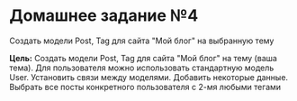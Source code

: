 #  Домашнее задание №4 #

Создать модели Post, Tag для сайта "Мой блог" на выбранную тему

**Цель:** Создать модели Post, Tag для сайта "Мой блог" на тему (ваша тема). Для пользователя можно использовать стандартную модель User. Установить связи между моделями. Добавить некоторые данные. Выбрать все посты конкретного пользователя с 2-мя любыми тегами